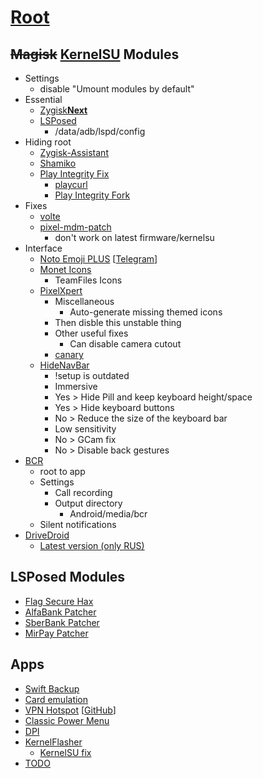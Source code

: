 # [Root](./)

## ~~Magisk~~ [KernelSU](https://github.com/tiann/KernelSU/releases) Modules

- Settings
  - disable "Umount modules by default"
- Essential
  - [Zygisk**Next**](https://github.com/Dr-TSNG/ZygiskNext/releases)
  - [LSPosed](https://github.com/LSPosed/LSPosed/releases)
    - /data/adb/lspd/config
- Hiding root
  - [Zygisk-Assistant](https://github.com/snake-4/Zygisk-Assistant/releases)
  - [Shamiko](https://github.com/LSPosed/LSPosed.github.io/releases)
  - [Play Integrity Fix](https://github.com/chiteroman/PlayIntegrityFix/releases)
    - [playcurl](https://github.com/daboynb/PlayIntegrityNEXT/releases)
    - [Play Integrity Fork](https://github.com/osm0sis/PlayIntegrityFork/releases)
- Fixes
  - [volte](https://xdaforums.com/t/mod-magisk-root-volte-enabler.4372705/)
  - [pixel-mdm-patch](https://github.com/andrewz1/pixel-mdm-patch/releases)
    - don't work on latest firmware/kernelsu
- Interface
  - [Noto Emoji PLUS](https://www.patreon.com/RKBDI) [[Telegram](https://t.me/rkbdiemoji)]
  - [Monet Icons](https://github.com/Syoker/extra-themed-icons/releases)
    - TeamFiles Icons
  - [PixelXpert](https://github.com/siavash79/PixelXpert/releases)
    - Miscellaneous
      - Auto-generate missing themed icons
    - Then disble this unstable thing
    - Other useful fixes
      - Can disable camera cutout
    - [canary](https://github.com/siavash79/PixelXpert/releases/tag/canary_builds)
  - [HideNavBar](https://github.com/Magisk-Modules-Alt-Repo/HideNavBar/releases)
    - !setup is outdated
    - Immersive
    - Yes > Hide Pill and keep keyboard height/space
    - Yes > Hide keyboard buttons
    - No > Reduce the size of the keyboard bar
    - Low sensitivity
    - No > GCam fix
    - No > Disable back gestures
- [BCR](https://github.com/chenxiaolong/BCR/releases)
  - root to app
  - Settings
    - Call recording
    - Output directory
      - Android/media/bcr
  - Silent notifications
- [DriveDroid](https://github.com/overzero-git/DriveDroid-fix-Magisk-module/releases)
  - [Latest version (only RUS)](https://4pda.to/forum/index.php?showtopic=915158&view=findpost&p=121164720)

## LSPosed Modules

- [Flag Secure Hax](https://github.com/Xposed-Modules-Repo/com.varuns2002.disable_flag_secure)
- [AlfaBank Patcher](https://github.com/Xposed-Modules-Repo/ru.bluecat.alfabankpatcher)
- [SberBank Patcher](https://github.com/Xposed-Modules-Repo/ru.bluecat.sberbankpatcher)
- [MirPay Patcher](https://github.com/Xposed-Modules-Repo/ru.bluecat.mirpaysecurity)

## Apps

- [Swift Backup](https://play.google.com/store/apps/details?id=org.swiftapps.swiftbackup)
- [Card emulation](https://play.google.com/store/apps/details?id=com.yuanwofei.cardemulator.pro)
- [VPN Hotspot](https://play.google.com/store/apps/details?id=be.mygod.vpnhotspot) [[GitHub](https://github.com/Mygod/VPNHotspot/releases)]
- [Classic Power Menu](https://github.com/KieronQuinn/ClassicPowerMenu/releases)
- [DPI](https://github.com/nomoresat/DPITunnel-android/releases)
- [KernelFlasher](https://github.com/capntrips/KernelFlasher/releases)
  - [KernelSU fix](https://github.com/capntrips/KernelFlasher/releases/tag/v1.0.0-alpha20%2Ballow-errors)
- [TODO](https://github.com/stars/barsikus007/lists/neckbeard-android)
